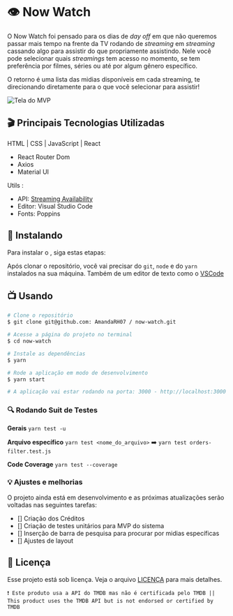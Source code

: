 # 👁 Now Watch

O Now Watch foi pensado para os dias de *day off* em que não queremos passar mais tempo na frente da TV rodando de *streaming* em *streaming* cassando algo para assistir do que propriamente assistindo. Nele você pode selecionar quais *streamings* tem acesso no momento, se tem preferência por filmes, séries ou até por algum gênero específico. 

O retorno é uma lista das midias disponíveis em cada streaming, te direcionando diretamente para o que você selecionar para assistir!

![Tela do MVP](https://github.com/AmandaRH07/now-watch/tree/master/src/images/readme)

## 🎬 Principais Tecnologias Utilizadas
HTML | CSS | JavaScript | React 
- React Router Dom
- Axios
- Material UI

Utils :
- API: [Streaming Availability](https://rapidapi.com/movie-of-the-night-movie-of-the-night-default/api/streaming-availability/)
- Editor: Visual Studio Code
- Fonts: Poppins

## 🍿 Instalando <Now Watch>

Para instalar o <Now Watch>, siga estas etapas:

Após clonar o repositório, você vai precisar do `git`, `node` e do `yarn` instalados na sua máquina. Também de um editor de texto como o [VSCode](https://code.visualstudio.com/)

## 📺  Usando <Now Watch>

```bash
# Clone o repositório
$ git clone git@github.com: AmandaRH07 / now-watch.git

# Acesse a página do projeto no terminal
$ cd now-watch

# Instale as dependências
$ yarn

# Rode a aplicação em modo de desenvolvimento
$ yarn start

# A aplicação vai estar rodando na porta: 3000 - http://localhost:3000
```

### 🔍 Rodando Suit de Testes
**Gerais**
`yarn test -u`

**Arquivo específico**
`yarn test <nome_do_arquivo>` ➡️ `yarn test orders-filter.test.js`

**Code Coverage**
`yarn test --coverage`

### 💡 Ajustes e melhorias

O projeto ainda está em desenvolvimento e as próximas atualizações serão voltadas nas seguintes tarefas:
- [] Criação dos Créditos
- [] Criação de testes unitários para MVP do sistema
- [] Inserção de barra de pesquisa para procurar por midias específicas
- [] Ajustes de layout

## 📝 Licença

Esse projeto está sob licença. Veja o arquivo [LICENÇA](LICENSE.md) para mais detalhes.

```❗ Este produto usa a API do TMDB mas não é certificada pelo TMDB || This product uses the TMDB API but is not endorsed or certified by TMDB```
